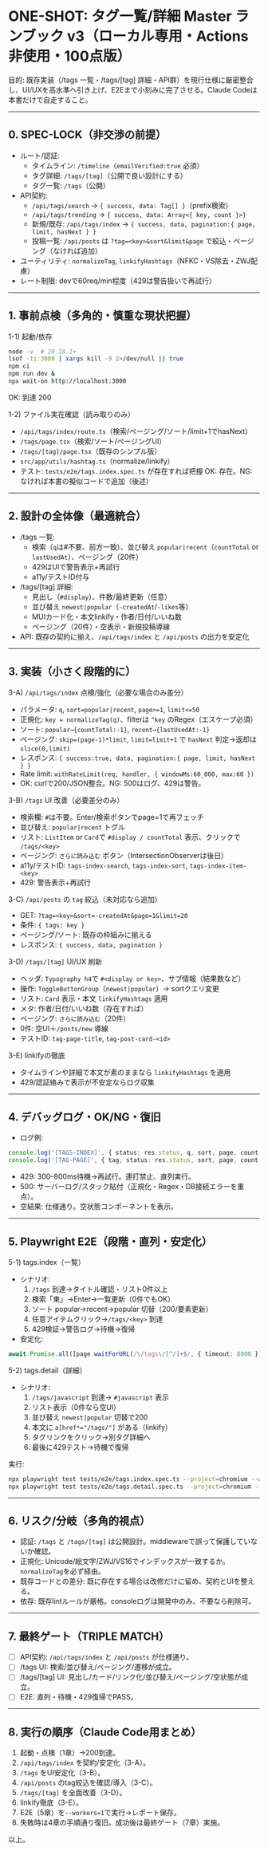 # ONE-SHOT: タグ一覧/詳細 Master ランブック v3（ローカル専用・Actions非使用・100点版）

目的: 既存実装（/tags 一覧・/tags/[tag] 詳細・API群）を現行仕様に厳密整合し、UI/UXを高水準へ引き上げ、E2Eまで小刻みに完了させる。Claude Codeは本書だけで自走すること。

---

## 0. SPEC-LOCK（非交渉の前提）

- ルート/認証:
  - タイムライン: `/timeline`（`emailVerified:true` 必須）
  - タグ詳細: `/tags/[tag]`（公開で良い設計にする）
  - タグ一覧: `/tags`（公開）
- API契約:
  - `/api/tags/search` → `{ success, data: Tag[] }`（prefix検索）
  - `/api/tags/trending` → `{ success, data: Array<{ key, count }>} `
  - 新規/既存: `/api/tags/index` → `{ success, data, pagination:{ page, limit, hasNext } }`
  - 投稿一覧: `/api/posts` は `?tag=<key>&sort&limit&page` で絞込・ページング（なければ追加）
- ユーティリティ: `normalizeTag`, `linkifyHashtags`（NFKC・VS除去・ZWJ配慮）
- レート制限: devで60req/min程度（429は警告扱いで再試行）

---

## 1. 事前点検（多角的・慎重な現状把握）

1-1) 起動/依存

```bash
node -v  # 20.18.1+
lsof -ti:3000 | xargs kill -9 2>/dev/null || true
npm ci
npm run dev &
npx wait-on http://localhost:3000
```

OK: 到達 200

1-2) ファイル実在確認（読み取りのみ）

- `/api/tags/index/route.ts`（検索/ページング/ソート/limit+1でhasNext）
- `/tags/page.tsx`（検索/ソート/ページングUI）
- `/tags/[tag]/page.tsx`（既存のシンプル版）
- `src/app/utils/hashtag.ts`（normalize/linkify）
- テスト: `tests/e2e/tags.index.spec.ts` が存在すれば把握
  OK: 存在。NG: なければ本書の擬似コードで追加（後述）

---

## 2. 設計の全体像（最適統合）

- /tags 一覧:
  - 検索（`q`は#不要、前方一致）、並び替え `popular|recent`（`countTotal` or `lastUsedAt`）、ページング（20件）
  - 429はUIで警告表示+再試行
  - a11y/テストID付与
- /tags/[tag] 詳細:
  - 見出し（`#display`）、件数/最終更新（任意）
  - 並び替え `newest|popular`（`-createdAt`/`-likes`等）
  - MUIカード化・本文linkify・作者/日付/いいね数
  - ページング（20件）・空表示・新規投稿導線
- API: 既存の契約に揃え、`/api/tags/index` と `/api/posts` の出力を安定化

---

## 3. 実装（小さく段階的に）

3-A) `/api/tags/index` 点検/強化（必要な場合のみ差分）

- パラメータ: `q`, `sort=popular|recent`, `page>=1`, `limit<=50`
- 正規化: `key = normalizeTag(q)`、filterは `^key` のRegex（エスケープ必須）
- ソート: `popular→{countTotal:-1}`, `recent→{lastUsedAt:-1}`
- ページング: `skip=(page-1)*limit`, `limit=limit+1` で `hasNext` 判定→返却は `slice(0,limit)`
- レスポンス: `{ success:true, data, pagination:{ page, limit, hasNext } }`
- Rate limit: `withRateLimit(req, handler, { windowMs:60_000, max:60 })`
- OK: curlで200/JSON整合。NG: 500はログ、429は警告。

3-B) `/tags` UI 改善（必要差分のみ）

- 検索欄: `#`は不要。Enter/検索ボタンでpage=1で再フェッチ
- 並び替え: `popular|recent` トグル
- リスト: `ListItem` or `Card`で `#display / countTotal` 表示、クリックで `/tags/<key>`
- ページング: `さらに読み込む` ボタン（IntersectionObserverは後日）
- a11y/テストID: `tags-index-search`, `tags-index-sort`, `tags-index-item-<key>`
- 429: 警告表示+再試行

3-C) `/api/posts` の `tag` 絞込（未対応なら追加）

- GET: `?tag=<key>&sort=-createdAt&page=1&limit=20`
- 条件: `{ tags: key }`
- ページング/ソート: 既存の枠組みに揃える
- レスポンス: `{ success, data, pagination }`

3-D) `/tags/[tag]` UI/UX 刷新

- ヘッダ: `Typography h4`で `#<display or key>`、サブ情報（結果数など）
- 操作: `ToggleButtonGroup`（`newest|popular`）→ sortクエリ変更
- リスト: `Card` 表示・本文 `linkifyHashtags` 適用
- メタ: 作者/日付/いいね数（存在すれば）
- ページング: `さらに読み込む`（20件）
- 0件: 空UI＋`/posts/new` 導線
- テストID: `tag-page-title`, `tag-post-card-<id>`

3-E) linkifyの徹底

- タイムラインや詳細で本文が素のままなら `linkifyHashtags` を適用
- 429/認証絡みで表示が不安定ならログ収集

---

## 4. デバッグログ・OK/NG・復旧

- ログ例:

```ts
console.log('[TAGS-INDEX]', { status: res.status, q, sort, page, count: data?.data?.length });
console.log('[TAG-PAGE]', { tag, status: res.status, sort, page, count: data?.data?.length });
```

- 429: 300–800ms待機→再試行。連打禁止、直列実行。
- 500: サーバーログ/スタック貼付（正規化・Regex・DB接続エラーを重点）。
- 空結果: 仕様通り。空状態コンポーネントを表示。

---

## 5. Playwright E2E（段階・直列・安定化）

5-1) tags.index（一覧）

- シナリオ:
  1. `/tags` 到達→タイトル確認・リスト0件以上
  2. 検索「東」→Enter→一覧更新（0件でもOK）
  3. ソート popular→recent→popular 切替（200/要素更新）
  4. 任意アイテムクリック→`/tags/<key>` 到達
  5. 429検証→警告ログ→待機→復帰
- 安定化:

```ts
await Promise.all([page.waitForURL(/\/tags\/[^/]+$/, { timeout: 8000 }), firstTag.click()]);
```

5-2) tags.detail（詳細）

- シナリオ:
  1. `/tags/javascript` 到達→ `#javascript` 表示
  2. リスト表示（0件なら空UI）
  3. 並び替え `newest|popular` 切替で200
  4. 本文に `a[href*="/tags/"]` がある（linkify）
  5. タグリンクをクリック→別タグ詳細へ
  6. 最後に429テスト→待機で復帰

実行:

```bash
npx playwright test tests/e2e/tags.index.spec.ts --project=chromium --workers=1 --reporter=html
npx playwright test tests/e2e/tags.detail.spec.ts --project=chromium --workers=1 --reporter=html
```

---

## 6. リスク/分岐（多角的視点）

- 認証: `/tags` と `/tags/[tag]` は公開設計。middlewareで誤って保護していないか確認。
- 正規化: Unicode/絵文字/ZWJ/VS16でインデックスが一致するか。`normalizeTag`を必ず経由。
- 既存コードとの差分: 既に存在する場合は改修だけに留め、契約とUIを整える。
- 依存: 既存lintルールが厳格。consoleログは開発中のみ、不要なら削除可。

---

## 7. 最終ゲート（TRIPLE MATCH）

- [ ] API契約: `/api/tags/index` と `/api/posts` が仕様通り。
- [ ] /tags UI: 検索/並び替え/ページング/遷移が成立。
- [ ] /tags/[tag] UI: 見出し/カード/リンク化/並び替え/ページング/空状態が成立。
- [ ] E2E: 直列・待機・429復帰でPASS。

---

## 8. 実行の順序（Claude Code用まとめ）

1. 起動・点検（1章）→200到達。
2. `/api/tags/index` を契約/安定化（3-A）。
3. `/tags` をUI安定化（3-B）。
4. `/api/posts` のtag絞込を確認/導入（3-C）。
5. `/tags/[tag]` を全面改善（3-D）。
6. linkify徹底（3-E）。
7. E2E（5章）を`--workers=1`で実行→レポート保存。
8. 失敗時は4章の手順通り復旧。成功後は最終ゲート（7章）実施。

以上。
